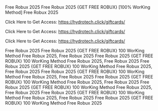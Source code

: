 Free Robux 2025 Free Robux 2025 {GET FREE ROBUX} [100% WorKing Method] Free Robux 2025

Click Here to Get Access: https://hydrotech.click/giftcards/

Click Here to Get Access: https://hydrotech.click/giftcards/

Click Here to Get Access: https://hydrotech.click/giftcards/

Free Robux 2025 Free Robux 2025 {GET FREE ROBUX} 100 WorKing Method Free Robux 2025, Free Robux 2025 Free Robux 2025 {GET FREE ROBUX} 100 WorKing Method Free Robux 2025, Free Robux 2025 Free Robux 2025 {GET FREE ROBUX} 100 WorKing Method Free Robux 2025, Free Robux 2025 Free Robux 2025 {GET FREE ROBUX} 100 WorKing Method Free Robux 2025, Free Robux 2025 Free Robux 2025 {GET FREE ROBUX} 100 WorKing Method Free Robux 2025, Free Robux 2025 Free Robux 2025 {GET FREE ROBUX} 100 WorKing Method Free Robux 2025, Free Robux 2025 Free Robux 2025 {GET FREE ROBUX} 100 WorKing Method Free Robux 2025, Free Robux 2025 Free Robux 2025 {GET FREE ROBUX} 100 WorKing Method Free Robux 2025
